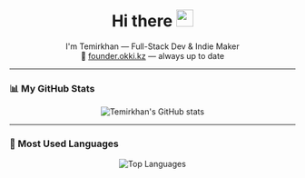 <h1 align="center">Hi there <img src="https://media.giphy.com/media/hvRJCLFzcasrR4ia7z/giphy.gif" width="30px"/></h1>
<p align="center">
  I'm Temirkhan — Full-Stack Dev & Indie Maker<br>
  🔗 <a href="https://founder.okki.kz" target="_blank">founder.okki.kz</a> — always up to date
</p>

---

### 📊 My GitHub Stats

<p align="center">
  <picture>
    <source 
      srcset="https://github-readme-stats.vercel.app/api?username=DreamerView&show_icons=true&theme=github_dark"
      media="(prefers-color-scheme: dark)" />
    <source 
      srcset="https://github-readme-stats.vercel.app/api?username=DreamerView&show_icons=true&theme=default"
      media="(prefers-color-scheme: light), (prefers-color-scheme: no-preference)" />
    <img 
      src="https://github-readme-stats.vercel.app/api?username=DreamerView&show_icons=true" 
      alt="Temirkhan's GitHub stats" />
  </picture>
</p>

---

### 🚀 Most Used Languages

<p align="center">
  <picture>
    <source 
      srcset="https://github-readme-stats.vercel.app/api/top-langs/?username=DreamerView&layout=compact&theme=github_dark"
      media="(prefers-color-scheme: dark)" />
    <source 
      srcset="https://github-readme-stats.vercel.app/api/top-langs/?username=DreamerView&layout=compact&theme=default"
      media="(prefers-color-scheme: light), (prefers-color-scheme: no-preference)" />
    <img 
      src="https://github-readme-stats.vercel.app/api/top-langs/?username=DreamerView&layout=compact" 
      alt="Top Languages" />
  </picture>
</p>